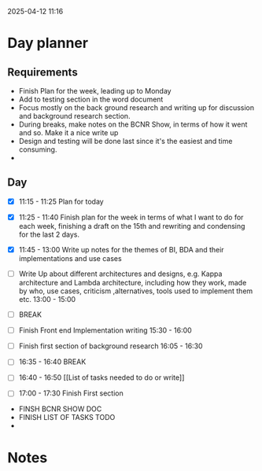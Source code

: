 2025-04-12 11:16


# Day planner

## Requirements
- Finish Plan for the week, leading up to Monday
- Add to testing section in the word document
- Focus mostly on the back ground research and writing up for discussion and background research section.
- During breaks, make notes on the BCNR Show, in terms of how it went and so. Make it a nice write up
- Design and testing will be done last since it's the easiest and time consuming.
- 

## Day
- [x] 11:15 - 11:25 Plan for today 
- [x] 11:25 - 11:40 Finish plan for the week in terms of what I want to do for each week, finishing a draft on the 15th and rewriting and condensing for the last 2 days.
      
- [x] 11:45 - 13:00 Write up notes for the themes of BI, BDA and their implementations and use cases 
- [ ] Write Up about different architectures and designs, e.g. Kappa architecture and Lambda architecture, including how they work, made by who, use cases, criticism ,alternatives, tools used to implement them etc. 13:00 - 15:00
- [ ] BREAK
- [ ] Finish Front end Implementation writing 15:30 - 16:00
- [ ] Finish first section of background research 16:05 - 16:30
- [ ] 16:35 - 16:40 BREAK
- [ ] 16:40 - 16:50 [[List of tasks needed to do or write]]
- [ ] 17:00 - 17:30 Finish First section


- FINSH BCNR SHOW DOC
- FINISH LIST OF TASKS TODO
- 

# Notes